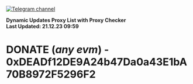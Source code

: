 [![Telegram channel](https://img.shields.io/endpoint?url=https://runkit.io/damiankrawczyk/telegram-badge/branches/master?url=https://t.me/n4z4v0d)](https://t.me/n4z4v0d) 

**Dynamic Updates Proxy List with Proxy Checker**  
**Last Updated: 21.12.23 09:59**

# DONATE (_any evm_) - 0xDEADf12DE9A24b47Da0a43E1bA70B8972F5296F2
